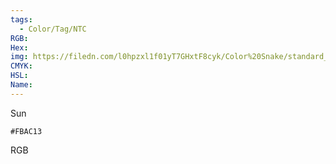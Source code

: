 ```yaml
---
tags:
  - Color/Tag/NTC
RGB:
Hex:
img: https://filedn.com/l0hpzxl1f01yT7GHxtF8cyk/Color%20Snake/standard_csv_to_svg//FBAC13.svg
CMYK:
HSL:
Name:
---
```

Sun
```palette
#FBAC13
```
RGB
